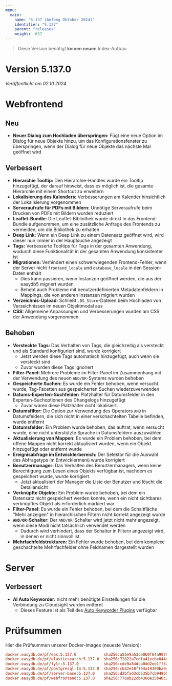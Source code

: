 ```yaml
---
menu:
  main:
    name: "5.137 (Anfang Oktober 2024)"
    identifier: "5.137"
    parent: "releases"
    weight: -637
---
```


> Diese Version benötigt **keinen neuen** Index-Aufbau

# Version 5.137.0

*Veröffentlicht am 02.10.2024*

# Webfrontend

## Neu

- **Neuer Dialog zum Hochladen überspringen:** Fügt eine neue Option im Dialog für neue Objekte hinzu, um das Konfigurationsfenster zu überspringen, wenn der Dialog für neue Objekte das nächste Mal geöffnet wird

## Verbessert

- **Hierarchie Tooltip:** Den Hierarchie-Handles wurde ein Tooltip hinzugefügt, der darauf hinweist, dass es möglich ist, die gesamte Hierarchie mit einem Shortcut zu erweitern
- **Lokalisierung des Kalenders:** Verbesserungen am Kalender hinsichtlich der Lokalisierung vorgenommen
- **Serveraufrufe für PDFs mit Bildern:** Unnötige Serveraufrufe beim Drucken von PDFs mit Bildern wurden reduziert
- **Leaflet-Bundle:** Die Leaflet-Bibliothek wurde direkt in das Frontend-Bundle aufgenommen, um eine zusätzliche Anfrage des Frontends zu vermeiden, um die Bibliothek zu erhalten
- **Deep Link:** Wenn ein Deep Link zu einem Datensatz geöffnet wird, wird dieser nun immer in der Hauptsuche angezeigt
- **Tags:** Verbesserte Tooltips für Tags in der gesamten Anwendung, wodurch diese Funktionalität in der gesamten Anwendung konsistenter ist
- **Migrationen:** Verhindert einen schwerwiegenden Frontend-Fehler, wenn der Server nicht `frontend_locale` und `database_locale` in den Session-Daten enthält
  - Dies kann passieren, wenn Instanzen geöffnet werden, die aus der easydb5 migriert wurden
  - Behebt auch Probleme mit benutzerdefinierten Metadatenfeldern in Mappings, die von anderen Instanzen migriert wurden
- **Verzeichnis-Upload:** Schließt `.DS_Store`-Dateien beim Hochladen von Verzeichnissen im neuen Objektmodal aus
- **CSS:** Allgemeine Anpassungen und Verbesserungen wurden am CSS der Anwendung vorgenommen

## Behoben

- **Versteckte Tags:** Das Verhalten von Tags, die gleichzeitig als versteckt und als Standard konfiguriert sind, wurde korrigiert
  - Jetzt werden diese Tags automatisch hinzugefügt, auch wenn sie versteckt sind
  - Zuvor wurden diese Tags ignoriert
- **Filter-Panel:** Mehrere Probleme im Filter-Panel im Zusammenhang mit der Verwendung des neuen `AND/OR`-Systems wurden behoben
- **Gespeicherte Suchen:** Es wurde ein Fehler behoben, wenn versucht wurde, Tag-Facetten aus gespeicherten Suchen wiederzuverwenden
- **Datums-Experten-Suchfelder:** Platzhalter für Datumsfelder in den Experten-Suchoptionen des Changelogs hinzugefügt
  - Zuvor waren diese Platzhalter nicht lokalisiert.
- **Datumsfilter:** Die Option zur Verwendung des Operators `AND` in Datumsfeldern, die sich nicht in einer verschachtelten Tabelle befinden, wurde entfernt
- **Datumsfelder:** Ein Problem wurde behoben, das auftrat, wenn versucht wurde, eine nicht unterstützte Sprache in Datumsfeldern auszuwählen
- **Aktualisierung von Mappen:** Es wurde ein Problem behoben, bei dem offene Mappen nicht korrekt aktualisiert wurden, wenn ein Objekt hinzugefügt oder entfernt wurde
- **Ereignisabfrage im Entwicklerbereich:** Der Selektor für die Auswahl des Abfragetyps im Entwicklermenü wurde korrigiert
- **Benutzermanager:** Das Verhalten des Benutzermanagers, wenn keine Berechtigung zum Lesen eines Objekts verfügbar ist, nachdem es gespeichert wurde, wurde korrigiert.
  - Jetzt aktualisiert der Manager die Liste der Benutzer und löscht die Detailansicht
- **Verknüpfte Objekte:** Ein Problem wurde behoben, bei dem ein Datensatz nicht gespeichert werden konnte, wenn ein nicht sichtbares verknüpftes Objekt als erforderlich markiert war
- **Filter-Panel:** Es wurde ein Fehler behoben, bei dem die Schaltfläche "Mehr anzeigen" in hierarchischen Filtern nicht korrekt angezeigt wurde
- **`AND/OR`-Schalter:** Der `AND/OR`-Schalter wird jetzt nicht mehr angezeigt, wenn diese Modi nicht tatsächlich verwendet werden
  - Dadurch wird verhindert, dass der Schalter in Filtern angezeigt wird, in denen er nicht sinnvoll ist.
- **Mehrfachfeldstrukturen:** Ein Fehler wurde behoben, bei dem komplexe geschachtelte Mehrfachfelder ohne Feldnamen dargestellt wurden

# Server

## Verbessert

- **AI Auto Keyworder:** nicht mehr benötigte Einstellungen für die Verbindung zu Cloudsight wurden entfernt
  - Dieses Feature ist als Teil des [Auto Keyworder Plugins](/de/webfrontend/administration/base-config/auto_keyworder/) verfügbar


# Prüfsummen

Hier die Prüfsummen unserer Docker-Images (neueste Version):

```ini
docker.easydb.de/pf/eas:5.137.0            sha256:a55e9a53ce0b9f64a997936c5f1419125825a036cd15bf0140e8b1080870c529
docker.easydb.de/pf/elasticsearch:5.137.0  sha256:72822a7cdfa41ecbe044e6fce90f2b2400db62f71fd9233e0d5845b0c7601823
docker.easydb.de/pf/fylr:5.137.0           sha256:cde9a84dca0dd2ee1ff3a2a3e22cb423c60344562b2ed6a1487c490ae0c892ad
docker.easydb.de/pf/postgresql-14:5.137.0  sha256:cb42e48f794a18309ba94e9bd24839b0b0d888d8e28865d0c3e80b8aef87844c
docker.easydb.de/pf/server-base:5.137.0    sha256:d2bfad3cb535b7cb9486514037f22dc865e8d1100435f4238448696cc437c5f3
docker.easydb.de/pf/webfrontend:5.137.0    sha256:7788b22cb4360e35b40c206f6be5a7b819b09c0fdf23bf5dc043453e8ea24750
```
